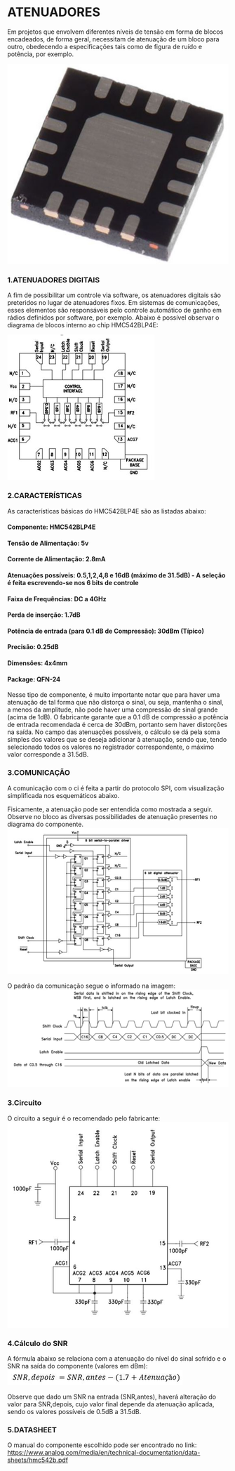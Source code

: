 ﻿# ATENUADORES
Em projetos que envolvem diferentes níveis de tensão em forma de blocos encadeados, de forma geral, necessitam de atenuação de um bloco para outro, obedecendo a especificações tais como de figura de ruído e potência, por exemplo.

![HMC542BLP4E Atenuador do projeto](https://github.com/apct-2019/Mendes/blob/master/atenuador0.JPG)

### 1.ATENUADORES DIGITAIS
A fim de possibilitar um controle via software, os atenuadores digitais são preteridos no lugar de atenuadores fixos. Em sistemas de comunicações, esses elementos são responsáveis pelo controle automático de ganho em rádios definidos por software, por exemplo.
Abaixo é possível observar o diagrama de blocos interno ao chip HMC542BLP4E:

![HMC542BLP4E Diagrama de Blocos Interno](https://github.com/apct-2019/Mendes/blob/master/atenuador1.JPG)

### 2.CARACTERÍSTICAS
As características básicas do HMC542BLP4E são as listadas abaixo:

#### Componente: HMC542BLP4E
#### Tensão de Alimentação: 5v
#### Corrente de Alimentação: 2.8mA
#### Atenuações possíveis: 0.5,1,2,4,8 e 16dB (máximo de 31.5dB) - A seleção é feita escrevendo-se nos 6 bits de controle 
#### Faixa de Frequências: DC a 4GHz
#### Perda de inserção: 1.7dB
#### Potência de entrada (para 0.1 dB de Compressão): 30dBm (Típico)
#### Precisão: 0.25dB
#### Dimensões: 4x4mm
#### Package: QFN-24

Nesse tipo de componente, é muito importante notar que para haver uma atenuação de tal forma que não distorça o sinal, ou seja, mantenha o sinal, a menos da amplitude, não pode haver uma compressão de sinal grande (acima de 1dB). O fabricante garante que a 0.1 dB de compressão a potência de entrada recomendada é cerca de 30dBm, portanto sem haver distorções na saída. No campo das atenuações possíveis, o cálculo se dá pela soma simples dos valores que se deseja adicionar à atenuação, sendo que, tendo selecionado todos os valores no registrador correspondente, o máximo valor corresponde a 31.5dB.

### 3.COMUNICAÇÃO
A comunicação com o ci é feita a partir do protocolo SPI, com visualização simplificada nos esquemáticos abaixo.

Fisicamente, a atenuação pode ser entendida como mostrada a seguir. Observe no bloco as diversas possibilidades de atenuação presentes no diagrama do componente.
![Comunicação SPI com o Atenuador](https://github.com/apct-2019/Mendes/blob/master/atenuador3.JPG)

O padrão da comunicação segue o informado na imagem:
![Comunicação SPI com o Atenuador](https://github.com/apct-2019/Mendes/blob/master/atenuador5.JPG)

### 3.Circuito
O circuito a seguir é o recomendado pelo fabricante:
![Circuito Proposto](https://github.com/apct-2019/Mendes/blob/master/atenuador4.JPG)

### 4.Cálculo do SNR
A fórmula abaixo se relaciona com a atenuação do nível do sinal sofrido e o SNR na saída do componente (valores em dBm):
![Comunicação SPI com o Atenuador](https://github.com/apct-2019/Mendes/blob/master/equacao.JPG)

Observe que dado um SNR na entrada (SNR,antes), haverá alteração do valor para SNR,depois, cujo valor final depende da atenuação aplicada, sendo os valores possíveis de 0.5dB a 31.5dB.

### 5.DATASHEET
O manual do componente escolhido pode ser encontrado no link: https://www.analog.com/media/en/technical-documentation/data-sheets/hmc542b.pdf
